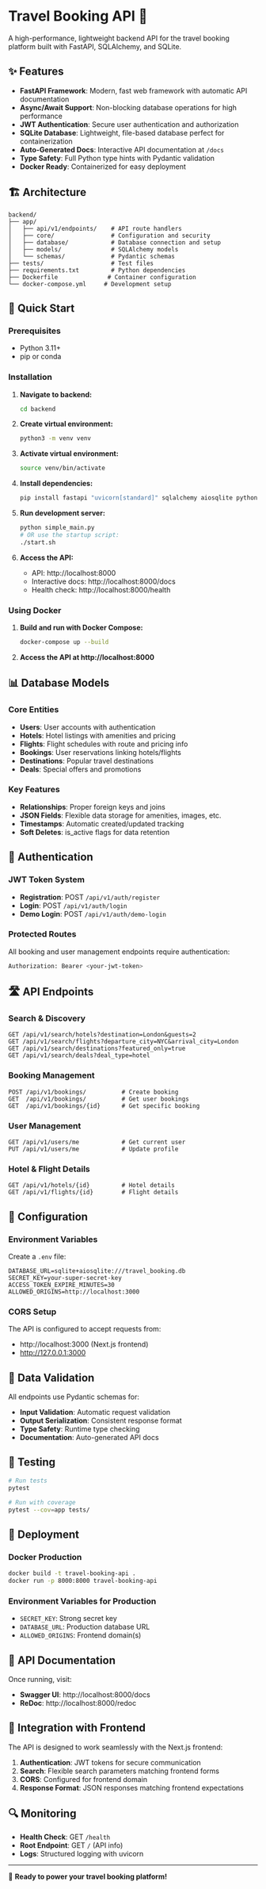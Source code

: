 # Travel Booking API 🚀

A high-performance, lightweight backend API for the travel booking platform built with FastAPI, SQLAlchemy, and SQLite.

## ✨ Features

- **FastAPI Framework**: Modern, fast web framework with automatic API documentation
- **Async/Await Support**: Non-blocking database operations for high performance
- **JWT Authentication**: Secure user authentication and authorization
- **SQLite Database**: Lightweight, file-based database perfect for containerization
- **Auto-Generated Docs**: Interactive API documentation at `/docs`
- **Type Safety**: Full Python type hints with Pydantic validation
- **Docker Ready**: Containerized for easy deployment

## 🏗️ Architecture

```
backend/
├── app/
│   ├── api/v1/endpoints/    # API route handlers
│   ├── core/                # Configuration and security
│   ├── database/            # Database connection and setup
│   ├── models/              # SQLAlchemy models
│   └── schemas/             # Pydantic schemas
├── tests/                   # Test files
├── requirements.txt         # Python dependencies
├── Dockerfile              # Container configuration
└── docker-compose.yml     # Development setup
```

## 🚀 Quick Start

### Prerequisites
- Python 3.11+
- pip or conda

### Installation

1. **Navigate to backend:**
   ```bash
   cd backend
   ```

2. **Create virtual environment:**
   ```bash
   python3 -m venv venv
   ```

3. **Activate virtual environment:**
   ```bash
   source venv/bin/activate
   ```

4. **Install dependencies:**
   ```bash
   pip install fastapi "uvicorn[standard]" sqlalchemy aiosqlite python-dotenv
   ```

5. **Run development server:**
   ```bash
   python simple_main.py
   # OR use the startup script:
   ./start.sh
   ```

6. **Access the API:**
   - API: http://localhost:8000
   - Interactive docs: http://localhost:8000/docs
   - Health check: http://localhost:8000/health

### Using Docker

1. **Build and run with Docker Compose:**
   ```bash
   docker-compose up --build
   ```

2. **Access the API at http://localhost:8000**

## 📊 Database Models

### Core Entities
- **Users**: User accounts with authentication
- **Hotels**: Hotel listings with amenities and pricing
- **Flights**: Flight schedules with route and pricing info
- **Bookings**: User reservations linking hotels/flights
- **Destinations**: Popular travel destinations
- **Deals**: Special offers and promotions

### Key Features
- **Relationships**: Proper foreign keys and joins
- **JSON Fields**: Flexible data storage for amenities, images, etc.
- **Timestamps**: Automatic created/updated tracking
- **Soft Deletes**: is_active flags for data retention

## 🔐 Authentication

### JWT Token System
- **Registration**: POST `/api/v1/auth/register`
- **Login**: POST `/api/v1/auth/login`
- **Demo Login**: POST `/api/v1/auth/demo-login`

### Protected Routes
All booking and user management endpoints require authentication:
```bash
Authorization: Bearer <your-jwt-token>
```

## 🛣️ API Endpoints

### Search & Discovery
```
GET /api/v1/search/hotels?destination=London&guests=2
GET /api/v1/search/flights?departure_city=NYC&arrival_city=London
GET /api/v1/search/destinations?featured_only=true
GET /api/v1/search/deals?deal_type=hotel
```

### Booking Management
```
POST /api/v1/bookings/          # Create booking
GET  /api/v1/bookings/          # Get user bookings
GET  /api/v1/bookings/{id}      # Get specific booking
```

### User Management
```
GET /api/v1/users/me            # Get current user
PUT /api/v1/users/me            # Update profile
```

### Hotel & Flight Details
```
GET /api/v1/hotels/{id}         # Hotel details
GET /api/v1/flights/{id}        # Flight details
```

## 🔧 Configuration

### Environment Variables
Create a `.env` file:
```env
DATABASE_URL=sqlite+aiosqlite:///travel_booking.db
SECRET_KEY=your-super-secret-key
ACCESS_TOKEN_EXPIRE_MINUTES=30
ALLOWED_ORIGINS=http://localhost:3000
```

### CORS Setup
The API is configured to accept requests from:
- http://localhost:3000 (Next.js frontend)
- http://127.0.0.1:3000

## 📝 Data Validation

All endpoints use Pydantic schemas for:
- **Input Validation**: Automatic request validation
- **Output Serialization**: Consistent response format
- **Type Safety**: Runtime type checking
- **Documentation**: Auto-generated API docs

## 🧪 Testing

```bash
# Run tests
pytest

# Run with coverage
pytest --cov=app tests/
```

## 🚢 Deployment

### Docker Production
```bash
docker build -t travel-booking-api .
docker run -p 8000:8000 travel-booking-api
```

### Environment Variables for Production
- `SECRET_KEY`: Strong secret key
- `DATABASE_URL`: Production database URL
- `ALLOWED_ORIGINS`: Frontend domain(s)

## 📖 API Documentation

Once running, visit:
- **Swagger UI**: http://localhost:8000/docs
- **ReDoc**: http://localhost:8000/redoc

## 🤝 Integration with Frontend

The API is designed to work seamlessly with the Next.js frontend:

1. **Authentication**: JWT tokens for secure communication
2. **Search**: Flexible search parameters matching frontend forms
3. **CORS**: Configured for frontend domain
4. **Response Format**: JSON responses matching frontend expectations

## 🔍 Monitoring

- **Health Check**: GET `/health`
- **Root Endpoint**: GET `/` (API info)
- **Logs**: Structured logging with uvicorn

---

🎯 **Ready to power your travel booking platform!** 
